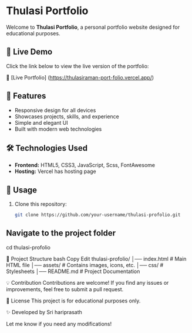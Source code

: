 # Thulasi Portfolio

Welcome to **Thulasi Portfolio**, a personal portfolio website designed for educational purposes.

## 🚀 Live Demo

Click the link below to view the live version of the portfolio:

🔗 [Live Portfolio] (https://thulasiraman-port-folio.vercel.app/)

## 📌 Features

- Responsive design for all devices
- Showcases projects, skills, and experience
- Simple and elegant UI
- Built with modern web technologies

## 🛠️ Technologies Used

- **Frontend:** HTML5, CSS3, JavaScript, Scss, FontAwesome
- **Hosting:** Vercel has hosting page

## 📖 Usage

1. Clone this repository:
   ```bash
   git clone https://github.com/your-username/thulasi-profolio.git


## Navigate to the project folder

cd thulasi-profolio

📂 Project Structure
bash
Copy
Edit
thulasi-profolio/
│── index.html       # Main HTML file
│── assets/          # Contains images, icons, etc.
│── css/             # Stylesheets
│── README.md        # Project Documentation

💡 Contribution
Contributions are welcome! If you find any issues or improvements, feel free to submit a pull request.

📜 License
This project is for educational purposes only.

✨ Developed by Sri hariprasath

Let me know if you need any modifications! 
